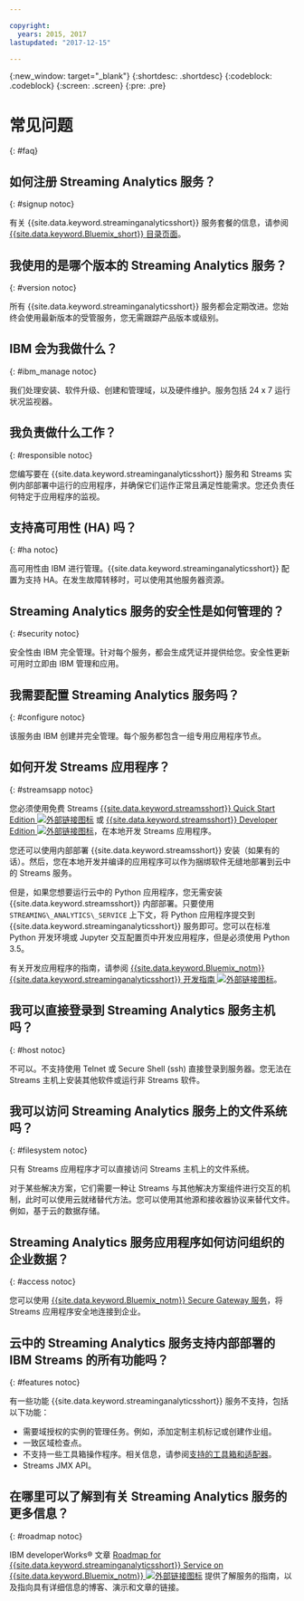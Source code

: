 ```yaml
---

copyright:
  years: 2015, 2017
lastupdated: "2017-12-15"

---
```


<!-- Attribute definitions -->
{:new_window: target="_blank"}
{:shortdesc: .shortdesc}
{:codeblock: .codeblock}
{:screen: .screen}
{:pre: .pre}

# 常见问题
{: #faq}

## 如何注册 Streaming Analytics 服务？
{: #signup notoc}  

有关 {{site.data.keyword.streaminganalyticsshort}} 服务套餐的信息，请参阅 [{{site.data.keyword.Bluemix_short}} 目录页面](https://console.ng.bluemix.net/catalog/services/streaming-analytics)。

## 我使用的是哪个版本的 Streaming Analytics 服务？
{: #version notoc}   

所有 {{site.data.keyword.streaminganalyticsshort}} 服务都会定期改进。您始终会使用最新版本的受管服务，您无需跟踪产品版本或级别。

## IBM 会为我做什么？
{: #ibm_manage notoc}   

我们处理安装、软件升级、创建和管理域，以及硬件维护。服务包括 24 x 7 运行状况监视器。


## 我负责做什么工作？  
{: #responsible notoc}

您编写要在 {{site.data.keyword.streaminganalyticsshort}} 服务和 Streams 实例内部部署中运行的应用程序，并确保它们运作正常且满足性能需求。您还负责任何特定于应用程序的监视。

## 支持高可用性 (HA) 吗？
{: #ha notoc}

高可用性由 IBM 进行管理。{{site.data.keyword.streaminganalyticsshort}} 配置为支持 HA。在发生故障转移时，可以使用其他服务器资源。

## Streaming Analytics 服务的安全性是如何管理的？
{: #security notoc}  

安全性由 IBM 完全管理。针对每个服务，都会生成凭证并提供给您。安全性更新可用时立即由 IBM 管理和应用。

## 我需要配置 Streaming Analytics 服务吗？  
{: #configure notoc}

该服务由 IBM 创建并完全管理。每个服务都包含一组专用应用程序节点。

## 如何开发 Streams 应用程序？
{: #streamsapp notoc}

您必须使用免费 Streams [{{site.data.keyword.streamsshort}} Quick Start Edition ![外部链接图标](../../icons/launch-glyph.svg "外部链接图标")](http://ibmstreams.github.io/streamsx.documentation/docs/4.2/qse-intro/) 或 [{{site.data.keyword.streamsshort}} Developer Edition ![外部链接图标](../../icons/launch-glyph.svg "外部链接图标")](http://www.ibm.com/support/docview.wss?uid=swg24042775)，在本地开发 Streams 应用程序。

您还可以使用内部部署 {{site.data.keyword.streamsshort}} 安装（如果有的话）。然后，您在本地开发并编译的应用程序可以作为捆绑软件无缝地部署到云中的 Streams 服务。

但是，如果您想要运行云中的 Python 应用程序，您无需安装 {{site.data.keyword.streamsshort}} 内部部署。只要使用 `STREAMING\_ANALYTICS\_SERVICE` 上下文，将 Python 应用程序提交到 {{site.data.keyword.streaminganalyticsshort}} 服务即可。您可以在标准 Python 开发环境或 Jupyter 交互配置页中开发应用程序，但是必须使用 Python 3.5。

有关开发应用程序的指南，请参阅 [{{site.data.keyword.Bluemix_notm}}{{site.data.keyword.streaminganalyticsshort}} 开发指南 ![外部链接图标](../../icons/launch-glyph.svg "外部链接图标")](https://developer.ibm.com/streamsdev/docs/bluemix-streaming-analytics-development-guide/)。

## 我可以直接登录到 Streaming Analytics 服务主机吗？
{: #host notoc}  

不可以。不支持使用 Telnet 或 Secure Shell (ssh) 直接登录到服务器。您无法在 Streams 主机上安装其他软件或运行非 Streams 软件。

## 我可以访问 Streaming Analytics 服务上的文件系统吗？
{: #filesystem notoc}  

只有 Streams 应用程序才可以直接访问 Streams 主机上的文件系统。

对于某些解决方案，它们需要一种让 Streams 与其他解决方案组件进行交互的机制，此时可以使用云就绪替代方法。您可以使用其他源和接收器协议来替代文件。例如，基于云的数据存储。

## Streaming Analytics 服务应用程序如何访问组织的企业数据？
{: #access notoc}  

您可以使用 [{{site.data.keyword.Bluemix_notm}} Secure Gateway 服务](https://console.ng.bluemix.net/catalog/services/secure-gateway)，将 Streams 应用程序安全地连接到企业。

## 云中的 Streaming Analytics 服务支持内部部署的 IBM Streams 的所有功能吗？
{: #features notoc}

有一些功能 {{site.data.keyword.streaminganalyticsshort}} 服务不支持，包括以下功能：

  - 需要域授权的实例的管理任务。例如，添加定制主机标记或创建作业组。
  - 一致区域检查点。
  - 不支持一些工具箱操作程序。相关信息，请参阅[支持的工具箱和适配器](/docs/services/StreamingAnalytics/compatible_toolkits.html)。
  - Streams JMX API。

## 在哪里可以了解到有关 Streaming Analytics 服务的更多信息？
{: #roadmap notoc}

IBM developerWorks® 文章 [Roadmap for {{site.data.keyword.streaminganalyticsshort}} Service on {{site.data.keyword.Bluemix_notm}} ![外部链接图标](../../icons/launch-glyph.svg "外部链接图标")](https://developer.ibm.com/streamsdev/docs/roadmap-for-streaming-analytics-service-on-bluemix/) 提供了解服务的指南，以及指向具有详细信息的博客、演示和文章的链接。
